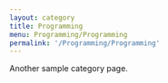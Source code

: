 ```yaml
---
layout: category
title: Programming
menu: Programming/Programming
permalink: '/Programming/Programming'
---
```


Another sample category page.
